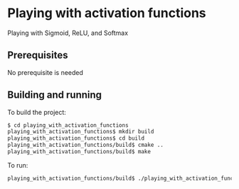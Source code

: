 # Playing with activation functions
Playing with Sigmoid, ReLU, and Softmax

## Prerequisites

No prerequisite is needed

## Building and running

To build the project:

```bash
$ cd playing_with_activation_functions
playing_with_activation_functions$ mkdir build
playing_with_activation_functions$ cd build
playing_with_activation_functions/build$ cmake ..
playing_with_activation_functions/build$ make
```

To run:

```bash
playing_with_activation_functions/build$ ./playing_with_activation_functions 
```

